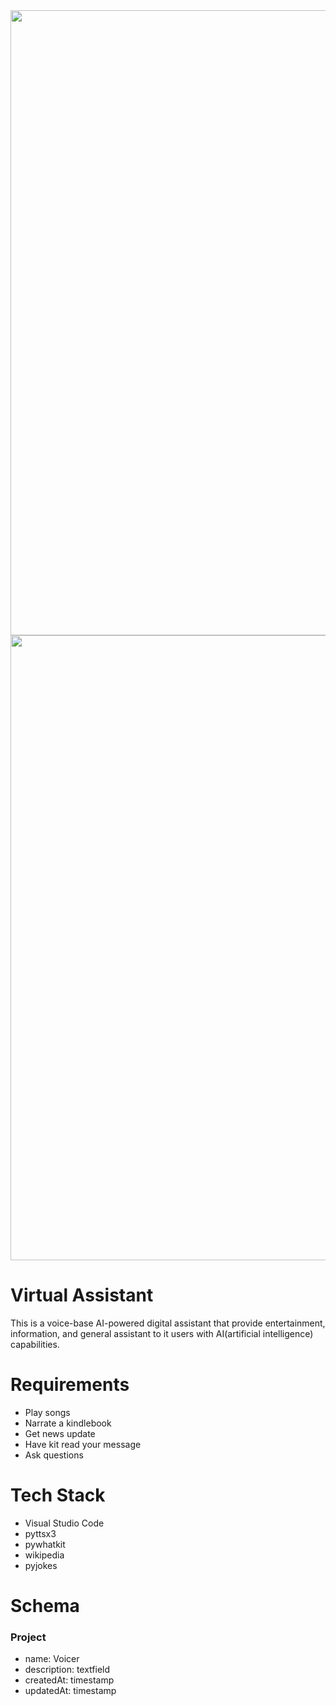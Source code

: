 <img src="imgs/First.png" width="1000">
<img src="imgs/Second.png" width="1000">


# Virtual Assistant
This is a voice-base AI-powered digital assistant that provide entertainment, information, and general assistant to it users with AI(artificial intelligence) capabilities.

# Requirements
-  Play songs
-  Narrate a kindlebook
-  Get news update
-  Have kit read your message
-  Ask questions

# Tech Stack
- Visual Studio Code
- pyttsx3
- pywhatkit
- wikipedia
- pyjokes

# Schema

### Project
- name: Voicer
- description: textfield
- createdAt: timestamp
- updatedAt: timestamp

